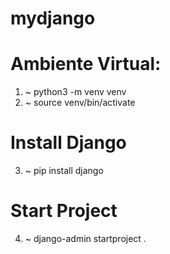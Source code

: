 # mydjango
# Ambiente Virtual:
01. ~ python3 -m venv venv
02. ~ source venv/bin/activate

# Install Django
03. ~ pip install django

# Start Project
04. ~ django-admin startproject <name-project> . 